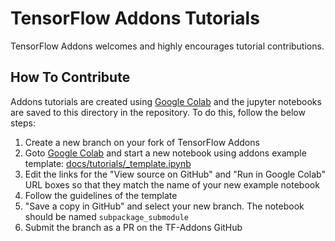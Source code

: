 # TensorFlow Addons Tutorials

TensorFlow Addons welcomes and highly encourages tutorial contributions.


## How To Contribute

Addons tutorials are created using [Google Colab](https://colab.research.google.com/) 
and the jupyter notebooks are saved to this directory in the repository. To do 
this, follow the below steps:

1. Create a new branch on your fork of TensorFlow Addons
2. Goto [Google Colab](https://colab.research.google.com/) and start a new 
notebook using addons example template:
[docs/tutorials/_template.ipynb](template.ipynb)
3. Edit the links for the "View source on GitHub" and "Run in Google Colab" 
URL boxes so that they match the name of your new example notebook
4. Follow the guidelines of the template
5. "Save a copy in GitHub" and select your new branch. The notebook should be 
named `subpackage_submodule`
6. Submit the branch as a PR on the TF-Addons GitHub
